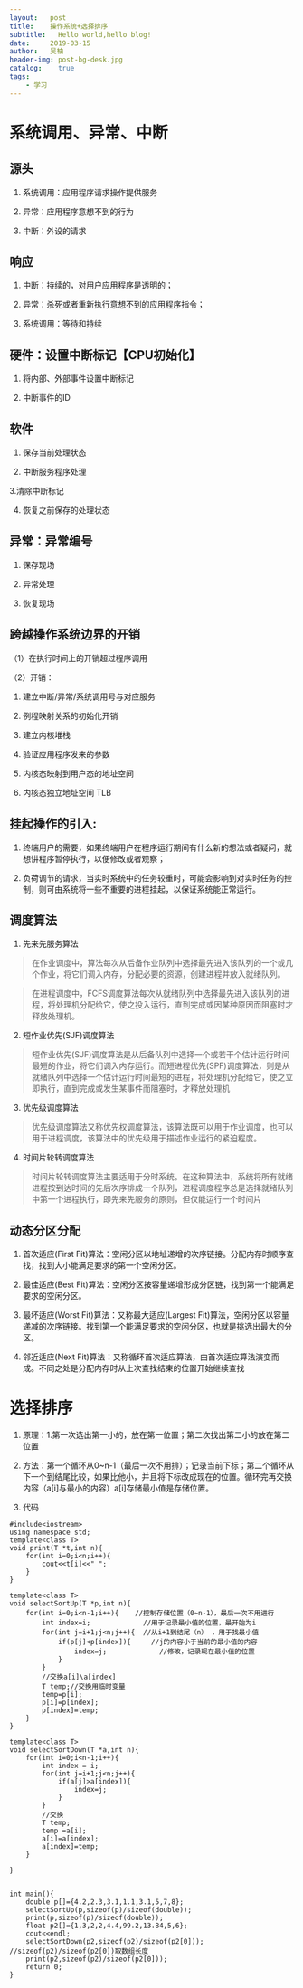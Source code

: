 ```yaml
---
layout:   post
title:    操作系统+选择排序
subtitle:   Hello world,hello blog!
date:     2019-03-15
author:   吴柚
header-img: post-bg-desk.jpg
catalog:    true
tags:
    - 学习
---
```

# 系统调用、异常、中断

## 源头 
1. 系统调用：应用程序请求操作提供服务

2. 异常：应用程序意想不到的行为

3. 中断：外设的请求

## 响应

1. 中断：持续的，对用户应用程序是透明的；

2. 异常：杀死或者重新执行意想不到的应用程序指令；

3. 系统调用：等待和持续

## 硬件：设置中断标记【CPU初始化】

1. 将内部、外部事件设置中断标记

2. 中断事件的ID

## 软件
1. 保存当前处理状态

2. 中断服务程序处理

3.清除中断标记

4. 恢复之前保存的处理状态

## 异常：异常编号

1. 保存现场

2. 异常处理

3. 恢复现场  


## 跨越操作系统边界的开销

（1）在执行时间上的开销超过程序调用

（2）开销：

1. 建立中断/异常/系统调用号与对应服务

2. 例程映射关系的初始化开销

3. 建立内核堆栈

4. 验证应用程序发来的参数

5. 内核态映射到用户态的地址空间

6. 内核态独立地址空间 TLB

## 挂起操作的引入: 

1. 终端用户的需要，如果终端用户在程序运行期间有什么新的想法或者疑问，就想讲程序暂停执行，以便修改或者观察；
        
2. 负荷调节的请求，当实时系统中的任务较重时，可能会影响到对实时任务的控制，则可由系统将一些不重要的进程挂起，以保证系统能正常运行。

## 调度算法

1. 先来先服务算法

> 在作业调度中，算法每次从后备作业队列中选择最先进入该队列的一个或几个作业，将它们调入内存，分配必要的资源，创建进程并放入就绪队列。

> 在进程调度中，FCFS调度算法每次从就绪队列中选择最先进入该队列的进程，将处理机分配给它，使之投入运行，直到完成或因某种原因而阻塞时才释放处理机。

2. 短作业优先(SJF)调度算法

> 短作业优先(SJF)调度算法是从后备队列中选择一个或若干个估计运行时间最短的作业，将它们调入内存运行。而短进程优先(SPF)调度算法，则是从就绪队列中选择一个估计运行时间最短的进程，将处理机分配给它，使之立即执行，直到完成或发生某事件而阻塞时，才释放处理机

3. 优先级调度算法

> 优先级调度算法又称优先权调度算法，该算法既可以用于作业调度，也可以用于进程调度，该算法中的优先级用于描述作业运行的紧迫程度。

4. 时间片轮转调度算法

> 时间片轮转调度算法主要适用于分时系统。在这种算法中，系统将所有就绪进程按到达时间的先后次序排成一个队列，进程调度程序总是选择就绪队列中第一个进程执行，即先来先服务的原则，但仅能运行一个时间片

## 动态分区分配

1. 首次适应(First  Fit)算法：空闲分区以地址递增的次序链接。分配内存时顺序查找，找到大小能满足要求的第一个空闲分区。

2. 最佳适应(Best  Fit)算法：空闲分区按容量递增形成分区链，找到第一个能满足要求的空闲分区。

3. 最坏适应(Worst  Fit)算法：又称最大适应(Largest Fit)算法，空闲分区以容量递减的次序链接。找到第一个能满足要求的空闲分区，也就是挑选出最大的分区。

4. 邻近适应(Next  Fit)算法：又称循环首次适应算法，由首次适应算法演变而成。不同之处是分配内存时从上次查找结束的位置开始继续查找

# 选择排序

1. 原理：1.第一次选出第一小的，放在第一位置；第二次找出第二小的放在第二位置

2. 方法：第一个循环从0~n-1（最后一次不用排）；记录当前下标；第二个循环从下一个到结尾比较，如果比他小，并且将下标改成现在的位置。循环完再交换内容（a[i]与最小的内容）a[i]存储最小值是存储位置。

3. 代码

```
#include<iostream>
using namespace std;
template<class T>
void print(T *t,int n){
	for(int i=0;i<n;i++){
		cout<<t[i]<<" ";
	}
}

template<class T>
void selectSortUp(T *p,int n){
	for(int i=0;i<n-1;i++){    //控制存储位置（0~n-1），最后一次不用进行
		int index=i;             //用于记录最小值的位置，最开始为i
		for(int j=i+1;j<n;j++){  //从i+1到结尾（n） ，用于找最小值
			if(p[j]<p[index]){     //j的内容小于当前的最小值的内容
				index=j;             //修改，记录现在最小值的位置
			}
		}
		//交换a[i]\a[index]
		T temp;//交换用临时变量
		temp=p[i];
		p[i]=p[index];
		p[index]=temp;
	}
}

template<class T>
void selectSortDown(T *a,int n){
	for(int i=0;i<n-1;i++){
		int index = i;
		for(int j=i+1;j<n;j++){
			if(a[j]>a[index]){
				index=j;
			}
		}
		//交换
		T temp;
		temp =a[i];
		a[i]=a[index];
		a[index]=temp;
	}
	
}


int main(){
	double p[]={4.2,2.3,3.1,1.1,3.1,5,7,8};
	selectSortUp(p,sizeof(p)/sizeof(double));
	print(p,sizeof(p)/sizeof(double));
	float p2[]={1,3,2,2,4.4,99.2,13.84,5,6};
	cout<<endl;
	selectSortDown(p2,sizeof(p2)/sizeof(p2[0]));  //sizeof(p2)/sizeof(p2[0])取数组长度
	print(p2,sizeof(p2)/sizeof(p2[0]));
	return 0;
}
```
